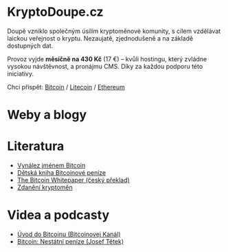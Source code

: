 # KryptoDoupe.cz
Doupě vzniklo společným úsilím kryptoměnové komunity, s cílem vzdělávat laickou veřejnost o kryptu. Nezaujatě, zjednodušeně a na základě dostupných dat.

Provoz vyjde **měsíčně na 430 Kč** (17 €) – kvůli hostingu, který zvládne vysokou návštěvnost, a pronájmu CMS. Díky za každou podporu této iniciativy.

Chci přispět: [Bitcoin](https://www.blockchain.com/btc/address/bc1qwysea339u46prgagc73gply9sdw9ygmpnkp0tn) / [Litecoin](https://blockchair.com/litecoin/address/ltc1qrfezze2l9dqgqhkz6djza4d8s0drzt5zpz26cr) / [Ethereum](https://www.blockchain.com/eth/address/0x96E94Bf6F8b1d528739a4f2eaBf0ae171dde0B11)

# Weby a blogy

# Literatura
- [Vynález jménem Bitcoin](https://braiins.com/blog/vynalez-jmenem-bitcoin)
- [Dětská kniha Bitcoinové peníze](https://braiins.com/blog/bitcoinove-penize)
- [The Bitcoin Whitepaper (český překlad)](https://braiins.com/blog/the-bitcoin-whitepaper-cesky-preklad)
- [Zdanění kryptoměn](https://www.zdanenikryptomen.cz/zdanenikryptomen.pdf)

# Videa a podcasty
- [Úvod do Bitcoinu (Bitcoinovej Kanál)](https://www.youtube.com/playlist?list=PLiD1OrtvRy70RQ8k5HH0E3vHQPpEIJJhZ)
- [Bitcoin: Nestátní peníze (Josef Tětek)](https://www.youtube.com/playlist?list=PLGJQS0h-wqLQqIZ6U6gn5jsaUsjUqi1Bt)